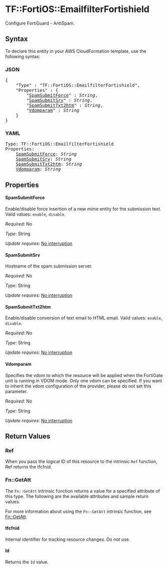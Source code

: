 # TF::FortiOS::EmailfilterFortishield

Configure FortiGuard - AntiSpam.

## Syntax

To declare this entity in your AWS CloudFormation template, use the following syntax:

### JSON

<pre>
{
    "Type" : "TF::FortiOS::EmailfilterFortishield",
    "Properties" : {
        "<a href="#spamsubmitforce" title="SpamSubmitForce">SpamSubmitForce</a>" : <i>String</i>,
        "<a href="#spamsubmitsrv" title="SpamSubmitSrv">SpamSubmitSrv</a>" : <i>String</i>,
        "<a href="#spamsubmittxt2htm" title="SpamSubmitTxt2htm">SpamSubmitTxt2htm</a>" : <i>String</i>,
        "<a href="#vdomparam" title="Vdomparam">Vdomparam</a>" : <i>String</i>
    }
}
</pre>

### YAML

<pre>
Type: TF::FortiOS::EmailfilterFortishield
Properties:
    <a href="#spamsubmitforce" title="SpamSubmitForce">SpamSubmitForce</a>: <i>String</i>
    <a href="#spamsubmitsrv" title="SpamSubmitSrv">SpamSubmitSrv</a>: <i>String</i>
    <a href="#spamsubmittxt2htm" title="SpamSubmitTxt2htm">SpamSubmitTxt2htm</a>: <i>String</i>
    <a href="#vdomparam" title="Vdomparam">Vdomparam</a>: <i>String</i>
</pre>

## Properties

#### SpamSubmitForce

Enable/disable force insertion of a new mime entity for the submission text. Valid values: `enable`, `disable`.

_Required_: No

_Type_: String

_Update requires_: [No interruption](https://docs.aws.amazon.com/AWSCloudFormation/latest/UserGuide/using-cfn-updating-stacks-update-behaviors.html#update-no-interrupt)

#### SpamSubmitSrv

Hostname of the spam submission server.

_Required_: No

_Type_: String

_Update requires_: [No interruption](https://docs.aws.amazon.com/AWSCloudFormation/latest/UserGuide/using-cfn-updating-stacks-update-behaviors.html#update-no-interrupt)

#### SpamSubmitTxt2htm

Enable/disable conversion of text email to HTML email. Valid values: `enable`, `disable`.

_Required_: No

_Type_: String

_Update requires_: [No interruption](https://docs.aws.amazon.com/AWSCloudFormation/latest/UserGuide/using-cfn-updating-stacks-update-behaviors.html#update-no-interrupt)

#### Vdomparam

Specifies the vdom to which the resource will be applied when the FortiGate unit is running in VDOM mode. Only one vdom can be specified. If you want to inherit the vdom configuration of the provider, please do not set this parameter.

_Required_: No

_Type_: String

_Update requires_: [No interruption](https://docs.aws.amazon.com/AWSCloudFormation/latest/UserGuide/using-cfn-updating-stacks-update-behaviors.html#update-no-interrupt)

## Return Values

### Ref

When you pass the logical ID of this resource to the intrinsic `Ref` function, Ref returns the tfcfnid.

### Fn::GetAtt

The `Fn::GetAtt` intrinsic function returns a value for a specified attribute of this type. The following are the available attributes and sample return values.

For more information about using the `Fn::GetAtt` intrinsic function, see [Fn::GetAtt](https://docs.aws.amazon.com/AWSCloudFormation/latest/UserGuide/intrinsic-function-reference-getatt.html).

#### tfcfnid

Internal identifier for tracking resource changes. Do not use.

#### Id

Returns the <code>Id</code> value.

